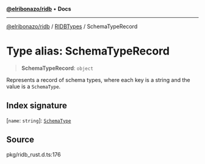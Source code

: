 [**@elribonazo/ridb**](../../../README.md) • **Docs**

***

[@elribonazo/ridb](../../../README.md) / [RIDBTypes](../README.md) / SchemaTypeRecord

# Type alias: SchemaTypeRecord

> **SchemaTypeRecord**: `object`

Represents a record of schema types, where each key is a string and the value is a `SchemaType`.

## Index signature

 \[`name`: `string`\]: [`SchemaType`](SchemaType.md)

## Source

pkg/ridb\_rust.d.ts:176
